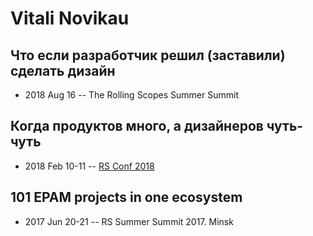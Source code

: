 # Vitali Novikau

## Что если разработчик решил (заставили) сделать дизайн
- 2018 Aug 16 -- The Rolling Scopes Summer Summit    
## Когда продуктов много, а дизайнеров чуть-чуть
- 2018 Feb 10-11 -- [RS Conf 2018](https://youtu.be/_qBJvY_kbyU)    
## 101 EPAM projects in one ecosystem
- 2017 Jun 20-21 -- RS Summer Summit 2017. Minsk    
